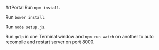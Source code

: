 #rtPortal
Run `npm install`.

Run `bower install`. 

Run `node setup.js`.

Run `gulp` in one Terminal window and `npm run watch` on another to auto recompile and restart server on port 8000.


